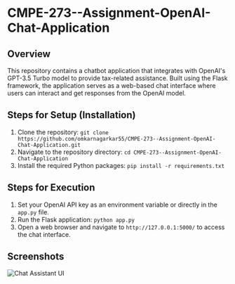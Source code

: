 # CMPE-273--Assignment-OpenAI-Chat-Application

## Overview
This repository contains a chatbot application that integrates with OpenAI's GPT-3.5 Turbo model to provide tax-related assistance. Built using the Flask framework, the application serves as a web-based chat interface where users can interact and get responses from the OpenAI model.

## Steps for Setup (Installation)
1. Clone the repository:
  ```git clone https://github.com/omkarnagarkar55/CMPE-273--Assignment-OpenAI-Chat-Application.git```
2. Navigate to the repository directory:
  ```cd CMPE-273--Assignment-OpenAI-Chat-Application```
3. Install the required Python packages:
   ```pip install -r requirements.txt```

## Steps for Execution
1. Set your OpenAI API key as an environment variable or directly in the `app.py` file.
2. Run the Flask application:
  ```python app.py```
3. Open a web browser and navigate to `http://127.0.0.1:5000/` to access the chat interface.

## Screenshots
![Chat Assistant UI](https://github.com/omkarnagarkar55/CMPE-273--Assignment-OpenAI-Chat-Application/assets/60735358/49134567-8f7a-4706-9565-e1cfba285fd6)

